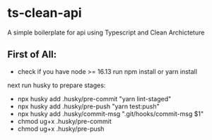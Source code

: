 # ts-clean-api
A simple boilerplate for api using Typescript and Clean Archicteture

## First of All:
 -  check if you have node >= 16.13
 run npm install or yarn install

 next run husky to prepare stages:
  -   npx husky add .husky/pre-commit "yarn lint-staged"
  -   npx husky add .husky/pre-push "yarn test:push"
  -   npx husky add .husky/commit-msg ".git/hooks/commit-msg \$1"
  -   chmod ug+x .husky/pre-commit
  -   chmod ug+x .husky/pre-push
